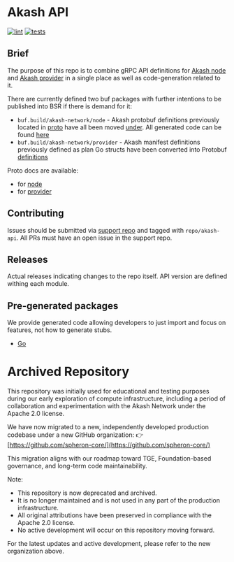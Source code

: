 # Akash API

[![lint](https://github.com/akash-network/akash-api/actions/workflows/lint.yaml/badge.svg)](https://github.com/akash-network/akash-api/actions/workflows/lint.yaml)
[![tests](https://github.com/akash-network/akash-api/actions/workflows/tests.yaml/badge.svg)](https://github.com/akash-network/akash-api/actions/workflows/tests.yaml)

## Brief

The purpose of this repo is to combine gRPC API definitions for [Akash node](https://github.com/akash-network/node)
and [Akash provider](https://github.com/akash-network/provider) in a single place as well as code-generation related to it.

There are currently defined two buf packages with further intentions to be published into BSR if there is demand for it:

- `buf.build/akash-network/node` - Akash protobuf definitions previously located in [proto](https://github.com/akash-network/node/tree/master/proto/akash)
  have all been moved [under](./proto/node/akash). All generated code can be found [here](./go/node)
- `buf.build/akash-network/provider` - Akash manifest definitions previously defined as plan Go structs have been converted into Protobuf [definitions](./proto/provider/akash)

Proto docs are available:

- for [node](docs/proto/node.md)
- for [provider](docs/proto/provider.md)

## Contributing

Issues should be submitted via [support repo](https://github.com/akash-network/support/issues) and tagged with `repo/akash-api`.
All PRs must have an open issue in the support repo.

## Releases

Actual releases indicating changes to the repo itself. API version are defined withing each module.

## Pre-generated packages

We provide generated code allowing developers to just import and focus on features, not how to generate stubs.

- [Go](./go)

# Archived Repository

This repository was initially used for educational and testing purposes during our early exploration of compute infrastructure, including a period of collaboration and experimentation with the Akash Network under the Apache 2.0 license.

We have now migrated to a new, independently developed production codebase under a new GitHub organization:
👉 [https://github.com/spheron-core/](https://github.com/spheron-core/)

This migration aligns with our roadmap toward TGE, Foundation-based governance, and long-term code maintainability.

Note:

- This repository is now deprecated and archived.
- It is no longer maintained and is not used in any part of the production infrastructure.
- All original attributions have been preserved in compliance with the Apache 2.0 license.
- No active development will occur on this repository moving forward.

For the latest updates and active development, please refer to the new organization above.
